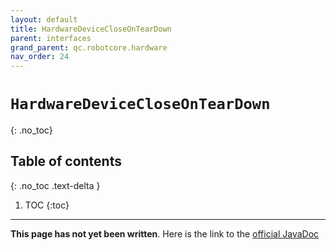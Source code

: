 ```yaml
---
layout: default
title: HardwareDeviceCloseOnTearDown
parent: interfaces
grand_parent: qc.robotcore.hardware
nav_order: 24
---
```

# `HardwareDeviceCloseOnTearDown`
{: .no_toc}

## Table of contents
{: .no_toc .text-delta }

1. TOC
{:toc}
---
**This page has not yet been written**. Here is the link to the [official JavaDoc](https://ftctechnh.github.io/ftc_app/doc/javadoc/com/qualcomm/robotcore/hardware/HardwareDeviceCloseOnTearDown.html)
        